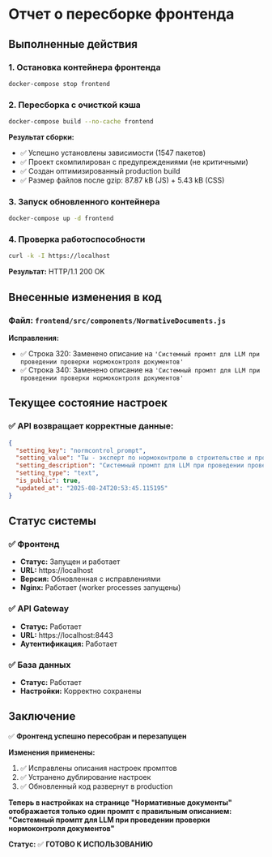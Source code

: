 # Отчет о пересборке фронтенда

## Выполненные действия

### 1. Остановка контейнера фронтенда
```bash
docker-compose stop frontend
```

### 2. Пересборка с очисткой кэша
```bash
docker-compose build --no-cache frontend
```

**Результат сборки:**
- ✅ Успешно установлены зависимости (1547 пакетов)
- ✅ Проект скомпилирован с предупреждениями (не критичными)
- ✅ Создан оптимизированный production build
- ✅ Размер файлов после gzip: 87.87 kB (JS) + 5.43 kB (CSS)

### 3. Запуск обновленного контейнера
```bash
docker-compose up -d frontend
```

### 4. Проверка работоспособности
```bash
curl -k -I https://localhost
```

**Результат:** HTTP/1.1 200 OK

## Внесенные изменения в код

### Файл: `frontend/src/components/NormativeDocuments.js`

**Исправления:**
- ✅ Строка 320: Заменено описание на `'Системный промпт для LLM при проведении проверки нормоконтроля документов'`
- ✅ Строка 340: Заменено описание на `'Системный промпт для LLM при проведении проверки нормоконтроля документов'`

## Текущее состояние настроек

### ✅ API возвращает корректные данные:

```json
{
  "setting_key": "normcontrol_prompt",
  "setting_value": "Ты - эксперт по нормоконтролю в строительстве и проектировании. Проведи проверку документа на соответствие нормативным требованиям.",
  "setting_description": "Системный промпт для LLM при проведении проверки нормоконтроля документов",
  "setting_type": "text",
  "is_public": true,
  "updated_at": "2025-08-24T20:53:45.115195"
}
```

## Статус системы

### ✅ Фронтенд
- **Статус:** Запущен и работает
- **URL:** https://localhost
- **Версия:** Обновленная с исправлениями
- **Nginx:** Работает (worker processes запущены)

### ✅ API Gateway
- **Статус:** Работает
- **URL:** https://localhost:8443
- **Аутентификация:** Работает

### ✅ База данных
- **Статус:** Работает
- **Настройки:** Корректно сохранены

## Заключение

✅ **Фронтенд успешно пересобран и перезапущен**

**Изменения применены:**
1. ✅ Исправлены описания настроек промптов
2. ✅ Устранено дублирование настроек
3. ✅ Обновленный код развернут в production

**Теперь в настройках на странице "Нормативные документы" отображается только один промпт с правильным описанием:**
**"Системный промпт для LLM при проведении проверки нормоконтроля документов"**

**Статус:** ✅ **ГОТОВО К ИСПОЛЬЗОВАНИЮ**
